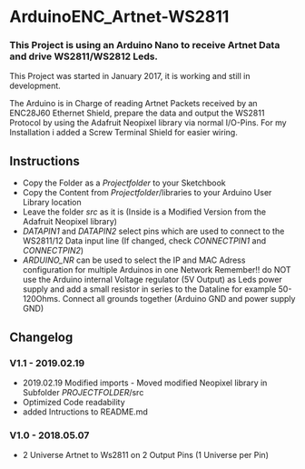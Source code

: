 # ArduinoENC_Artnet-WS2811
### This Project is using an Arduino Nano to receive Artnet Data and drive WS2811/WS2812 Leds. 
This Project was started in January 2017, it is working and still in development.

The Arduino is in Charge of reading Artnet Packets received by an ENC28J60 Ethernet Shield, prepare the data and output the WS2811 Protocol by using the Adafruit Neopixel library via normal I/O-Pins. For my Installation i added a Screw Terminal Shield for easier wiring.

## Instructions
- Copy the Folder as a *Projectfolder* to your Sketchbook
- Copy the Content from *Projectfolder*/libraries to your Arduino User Library location
- Leave the folder *src* as it is (Inside is a Modified Version from the Adafruit Neopixel library)
- *DATAPIN1* and *DATAPIN2* select pins which are used to connect to the WS2811/12 Data input line (If changed, check *CONNECTPIN1* and *CONNECTPIN2*)
- *ARDUINO_NR* can be used to select the IP and MAC Adress configuration for multiple Arduinos in one Network
Remember!! do NOT use the Arduino internal Voltage regulator (5V Output) as Leds power supply and add a small resistor in series to the Dataline for example 50-120Ohms. Connect all grounds together (Arduino GND and power supply GND)

## Changelog

### V1.1 - 2019.02.19
- 2019.02.19  Modified imports - Moved modified Neopixel library in Subfolder *PROJECTFOLDER*/src
- Optimized Code readability
- added Intructions to README.md
### V1.0 - 2018.05.07
- 2 Universe Artnet to Ws2811 on 2 Output Pins (1 Universe per Pin)

